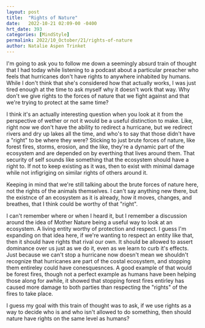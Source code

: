 ```yaml
---
layout: post
title:  "Rights of Nature"
date:   2022-10-21 02:09-00 -0400
hrt_date: 393
categories: [MindStyle]
permalink: 2022/10_October/21/rights-of-nature
author: Natalie Aspen Trinket
---
```

I'm going to ask you to follow me down a seemingly absurd train of thought that I had today while listening to a podcast about a particular preacher who feels that hurricanes don't have rights to anywhere inhabited by humans. While I don't think that she's considered how that actually works, I was just tired enough at the time to ask myself why it doesn't work that way. Why don't we give rights to the forces of nature that we fight against and that we're trying to protect at the same time?  

I think it's an actually interesting question when you look at it from the perspective of wether or not it would be a useful distinction to make. Like, right now we don't have the ability to redirect a hurricane, but we redirect rivers and dry up lakes all the time, and who's to say that those didn't have a "right" to be where they were? Sticking to just brute forces of nature, like forest fires, storms, erosion, and the like, they're a dynamic part of the ecosystem and are depended on by everthing that lives around them. That security of self sounds like something that the ecosystem should have a right to. If not to keep existing as it was, then to exist with minimal damage while not infigriging on similar rights of others around it.  

Keeping in mind that we're still talking about the brute forces of nature here, not the rights of the animals themselves. I can't say anything new there, but the existnce of an ecosystem as it is already, how it moves, changes, and breathes, that I think could be worthy of that "right".  

I can't remember where or when I heard it, but I remember a discussion around the idea of Mother Nature being a useful way to look at an ecosystem. A living entity worthy of protection and respect. I guess I'm expanding on that idea here, if we're wanting to respect an entity like that, then it should have rights that rival our own. It should be allowed to assert dominance over us just as we do it, even as we learn to curb it's effects. Just because we can't stop a hurricane now doesn't mean we shouldn't recognize that hurricanes are part of the costal ecosystem, and stopping them entireley could have conesquesnces. A good example of that would be forest fires, though not a perfect example as humans have been helping those along for awhile, it showed that stopping forest fires entirley has caused more damage to both parties than respecting the "rights" of the fires to take place. 

I guess my goal with this train of thought was to ask, if we use rights as a way to decide who is and who isn't allowed to do something, then should nature have rights on the same level as humans?